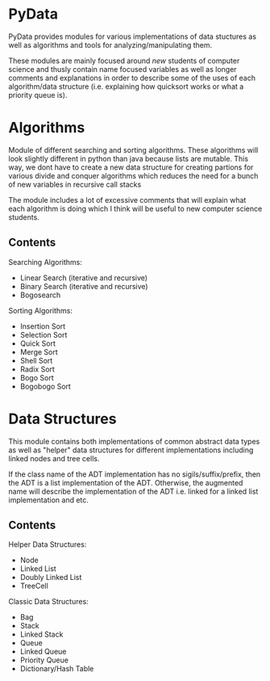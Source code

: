 PyData
======

PyData provides modules for various implementations of data
stuctures as well as algorithms and tools for analyzing/manipulating
them. 

These modules are mainly focused around *new* students of computer
science and thusly contain name focused variables as well as longer
comments and explanations in order to describe some of the uses of 
each algorithm/data structure (i.e. explaining how quicksort works 
or what a priority queue is).

Algorithms
==========
Module of different searching and sorting algorithms. These algorithms will
look slightly different in python than java because lists are mutable. This
way, we dont have to create a new data structure for creating partions for
various divide and conquer algorithms which reduces the need for a bunch of
new variables in recursive call stacks

The module includes a lot of excessive comments that will explain what each
algorithm is doing which I think will be useful to new computer science 
students.

Contents
--------
Searching Algorithms: 
* Linear Search (iterative and recursive)
* Binary Search (iterative and recursive)
* Bogosearch 

Sorting Algorithms: 
* Insertion Sort
* Selection Sort
* Quick Sort
* Merge Sort 
* Shell Sort
* Radix Sort
* Bogo Sort
* Bogobogo Sort

Data Structures
===============
This module contains both implementations of common abstract data types as
well as "helper" data structures for different implementations including
linked nodes and tree cells.

If the class name of the ADT implementation has no sigils/suffix/prefix, then
the ADT is a list implementation of the ADT. Otherwise, the augmented name
will describe the implementation of the ADT i.e. linked for a linked list
implementation and etc.


Contents
--------
Helper Data Structures:
* Node
* Linked List
* Doubly Linked List
* TreeCell

Classic Data Structures:
* Bag
* Stack
* Linked Stack
* Queue
* Linked Queue
* Priority Queue
* Dictionary/Hash Table

